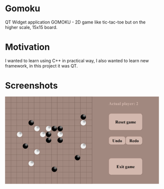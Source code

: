 # Gomoku
QT Widget application GOMOKU - 2D game like tic-tac-toe but on the higher scale, 15x15 board.

# Motivation
I wanted to learn using C++ in practical way, I also wanted to learn new framework, in this project it was QT.
# Screenshots
![Alt text](https://github.com/brosiak/gomoku/blob/master/gomoku%20game.png?raw=true "Gomoku game")

